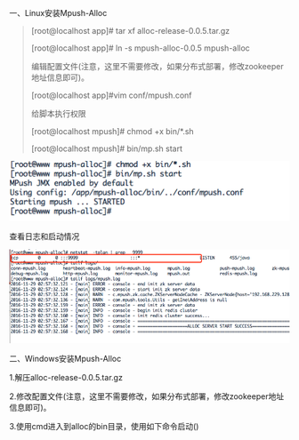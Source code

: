 一、Linux安装Mpush-Alloc

> \[root@localhost app\]\# tar xf alloc-release-0.0.5.tar.gz
> 
> \[root@localhost app\]\# ln -s mpush-alloc-0.0.5 mpush-alloc
> 
> 编辑配置文件\(注意，这里不需要修改，如果分布式部署，修改zookeeper地址信息即可\)。
> 
> \[root@localhost app\]\#vim conf\/mpush.conf
> 
> 给脚本执行权限
> 
> \[root@localhost mpush\]\# chmod +x bin\/\*.sh
> 
> \[root@localhost mpush\]\# bin\/mp.sh start

![](/assets/alloc01.png)

查看日志和启动情况

![](/assets/alloc02.png)

二、Windows安装Mpush-Alloc

1.解压alloc-release-0.0.5.tar.gz

2.修改配置文件\(注意，这里不需要修改，如果分布式部署，修改zookeeper地址信息即可\)。

3.使用cmd进入到alloc的bin目录，使用如下命令启动\(\)

